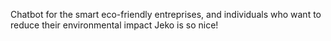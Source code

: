Chatbot for the smart eco-friendly entreprises, and individuals who want to reduce their environmental impact
Jeko is so nice!